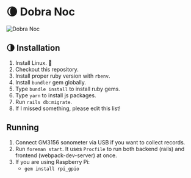 # 🌘 Dobra Noc

![Dobra Noc](https://media.licdn.com/dms/image/C4D1BAQG9QXopWM9EQA/company-background_10000/0?e=1571428800&v=beta&t=qI_rgKLvyaXr0TFPzfL2dNYLTmllcTZHw4Re04nS4iA)

## 🌗 Installation

1. Install Linux. 🐧
2. Checkout this repository.
3. Install proper ruby version with `rbenv`.
4. Install `bundler` gem globally.
5. Type `bundle install` to install ruby gems.
6. Type `yarn` to install js packages.
7. Run `rails db:migrate`.
8. If I missed something, please edit this list!

## Running

1. Connect GM3156 sonometer via USB if you want to collect records.
2. Run `foreman start`. It uses `Procfile` to run both backend (rails) and frontend (webpack-dev-server) at once.
3. If you are using Raspberry Pi:
	* `gem install rpi_gpio` 
